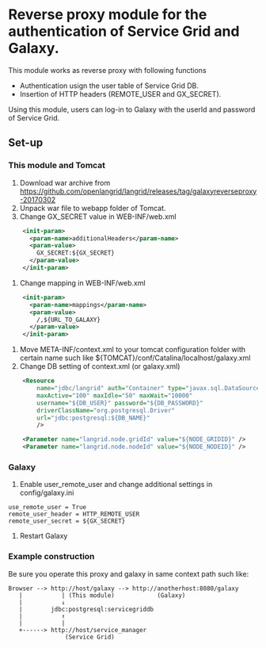 # Reverse proxy module for the authentication of Service Grid and Galaxy.

This module works as reverse proxy with following functions
* Authentication usign the user table of Service Grid DB.
* Insertion of HTTP headers (REMOTE_USER and GX_SECRET).

Using this module, users can log-in to Galaxy with the userId and password of Service Grid.

## Set-up

### This module and Tomcat
1. Download war archive from https://github.com/openlangrid/langrid/releases/tag/galaxyreverseproxy-20170302
1. Unpack war file to webapp folder of Tomcat.
1. Change GX_SECRET value in WEB-INF/web.xml
```xml
    <init-param>
      <param-name>additionalHeaders</param-name>
      <param-value>
        GX_SECRET:${GX_SECRET}
      </param-value>
    </init-param>
```
1. Change mapping in WEB-INF/web.xml
```xml
    <init-param>
      <param-name>mappings</param-name>
      <param-value>
        /,${URL_TO_GALAXY}
      </param-value>
    </init-param>
```
1. Move META-INF/context.xml to your tomcat configuration folder with certain name such like ${TOMCAT}/conf/Catalina/localhost/galaxy.xml
1. Change DB setting of context.xml (or galaxy.xml)
```xml
    <Resource
        name="jdbc/langrid" auth="Container" type="javax.sql.DataSource"
        maxActive="100" maxIdle="50" maxWait="10000"
        username="${DB_USER}" password="${DB_PASSWORD}"
        driverClassName="org.postgresql.Driver"
        url="jdbc:postgresql:${DB_NAME}"
        />

	<Parameter name="langrid.node.gridId" value="${NODE_GRIDID}" />
	<Parameter name="langrid.node.nodeId" value="${NODE_NODEID}" />
```

### Galaxy
1. Enable user_remote_user and change additional settings in config/galaxy.ini
```
use_remote_user = True
remote_user_header = HTTP_REMOTE_USER
remote_user_secret = ${GX_SECRET}
```
1. Restart Galaxy

### Example construction
Be sure you operate this proxy and galaxy in same context path such like:
```
Browser --> http://host/galaxy --> http://anotherhost:8080/galaxy
   |           | (This module)            (Galaxy)
   |           ↓
   |        jdbc:postgresql:servicegriddb
   |           ↑
   |           |
   +------> http://host/service_manager
                (Service Grid)
```
